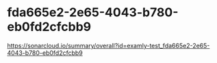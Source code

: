 # fda665e2-2e65-4043-b780-eb0fd2cfcbb9
https://sonarcloud.io/summary/overall?id=examly-test_fda665e2-2e65-4043-b780-eb0fd2cfcbb9
